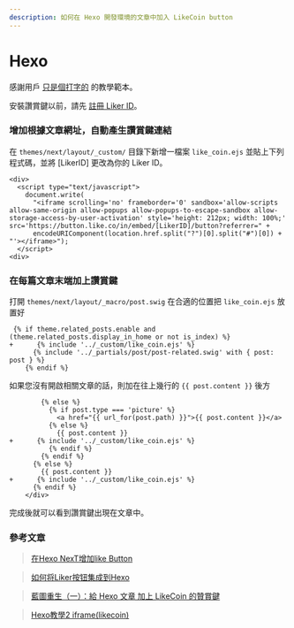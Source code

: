 ```yaml
---
description: 如何在 Hexo 開發環境的文章中加入 LikeCoin button
---
```


# Hexo

感謝用戶 [只是個打字的](https://blog.typeart.cc/) 的教學範本。

安裝讚賞鍵以前，請先 [註冊 Liker ID](https://docs.like.co/v/zh/user-guide/liker-id/register)。

### 增加根據文章網址，自動產生讚賞鍵連結

在 `themes/next/layout/_custom/` 目錄下新增一檔案 `like_coin.ejs` 並貼上下列程式碼，並將 \[LikerID\] 更改為你的 Liker ID。

```text
<div>
  <script type="text/javascript">
    document.write(
      "<iframe scrolling='no' frameborder='0' sandbox='allow-scripts allow-same-origin allow-popups allow-popups-to-escape-sandbox allow-storage-access-by-user-activation' style='height: 212px; width: 100%;' src='https://button.like.co/in/embed/[LikerID]/button?referrer=" +
      encodeURIComponent(location.href.split("?")[0].split("#")[0]) + "'></iframe>");
  </script>
<div>
```

### 在每篇文章末端加上讚賞鍵

打開 `themes/next/layout/_macro/post.swig` 在合適的位置把 `like_coin.ejs` 放置好

```text
 {% if theme.related_posts.enable and (theme.related_posts.display_in_home or not is_index) %}
+      {% include '../_custom/like_coin.ejs' %}
      {% include '../_partials/post/post-related.swig' with { post: post } %}
    {% endif %}
```

 如果您沒有開啟相關文章的話，則加在往上幾行的 `{{ post.content }}` 後方

```text
        {% else %}
          {% if post.type === 'picture' %}
            <a href="{{ url_for(post.path) }}">{{ post.content }}</a>
          {% else %}
            {{ post.content }}
+      {% include '../_custom/like_coin.ejs' %}
          {% endif %}
        {% endif %}
      {% else %}
        {{ post.content }}
+      {% include '../_custom/like_coin.ejs' %}
      {% endif %}
    </div>
```

完成後就可以看到讚賞鍵出現在文章中。

### 參考文章

> [在Hexo NexT增加like Button](https://blog.typeart.cc/%E5%9C%A8Hexo%20NexT%E5%A2%9E%E5%8A%A0like%20Button/)

> [如何将Liker按钮集成到Hexo](https://hive.blog/cn/@aafeng/liker-hexo)

> [藍圖重生（一）：給 Hexo 文章 加上 LikeCoin 的贊賞鍵](https://blog.mykeyvans.science/posts/add-likebutton-for-hexo.html)

> [Hexo教學2 iframe\(likecoin\)](https://allem40306.github.io/blog/posts/183a/)

